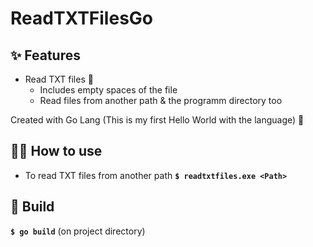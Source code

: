 # ReadTXTFilesGo

## ✨ Features 

* Read TXT files 📖
    *  Includes empty spaces of the file
    *  Read files from another path & the programm directory too

Created with Go Lang (This is my first Hello World with the language) 🥇

## 👨‍🏫 How to use 

* To read TXT files from another path **```$ readtxtfiles.exe <Path>```**

## 👷‍ Build

**```$ go build```** (on project directory)
